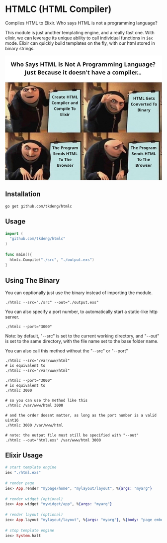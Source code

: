 # HTMLC (HTML Compiler)

Compiles HTML to Elixir.
Who says HTML is not a programming language?

This module is just another templating engine, and a really fast one.
With elixir, we can leverage its unique ability to call individual functions in `iex` mode.
Elixir can quickly build templates on the fly, with our html stored in binary strings.

![meme](./assets/dm-meme-html-compiler.jpg)

## Installation

```shell
go get github.com/tkdeng/htmlc
```

## Usage

```go
import (
  "github.com/tkdeng/htmlc"
)

func main(){
  htmlc.Compile("./src", "./output.exs")
}
```

## Using The Binary

You can opptionally just use the binary instead of importing the module.

```shell
./htmlc --src="./src" --out="./output.exs"
```

You can also specify a port number, to automatically start a static-like http server.

```shell
./htmlc --port="3000"
```

Note: by default, "--src" is set to the current working directory,
and "--out" is set to the same directory, with the file name set to the base folder name.

You can also call this method without the "--src" or "--port"

```shell
./htmlc --src="/var/www/html"
# is equivalent to
./htmlc --src="/var/www/html"

./htmlc --port="3000"
# is equivalent to
./htmlc 3000

# so you can use the method like this
./htmlc /var/www/html 3000

# and the order doesnt matter, as long as the port number is a valid uint16
./htmlc 3000 /var/www/html

# note: the output file must still be specified with "--out"
./htmlc --out="html.exs" /var/www/html 3000
```

## Elixir Usage

```elixir
# start template engine
iex "./html.exs"

# render page
iex> App.render "mypage/home", "mylayout/layout", %{args: "myarg"}

# render widget (optional)
iex> App.widget "mywidget/app", %{args: "myarg"}

# render layout (optional)
iex> App.layout "mylayout/layout", %{args: "myarg"}, %{body: "page embed"}

# stop template engine
iex> System.halt
```
